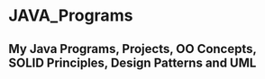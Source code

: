 # JAVA_Programs
## My Java Programs, Projects, OO Concepts, SOLID Principles, Design Patterns and UML
